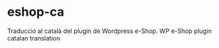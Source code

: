 eshop-ca
========

Traducció al català del plugin de Wordpress e-Shop. WP e-Shop plugin catalan translation
